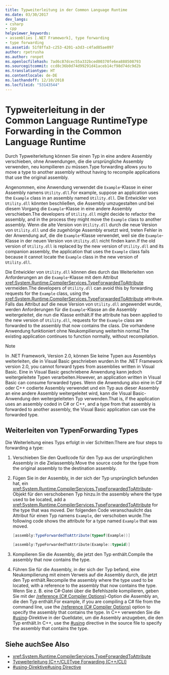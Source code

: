 ```yaml
---
title: Typweiterleitung in der Common Language Runtime
ms.date: 03/30/2017
dev_langs:
- csharp
- cpp
helpviewer_keywords:
- assemblies [.NET Framework], type forwarding
- type forwarding
ms.assetid: 51f8ffa3-c253-4201-a3d3-c4fad85ae097
author: rpetrusha
ms.author: ronpet
ms.openlocfilehash: 7ad6c87dcec55a332bced00370fe6ea888508793
ms.sourcegitcommit: ccd8c36b0d74d99291d41aceb14cf98d74dc9d2b
ms.translationtype: HT
ms.contentlocale: de-DE
ms.lasthandoff: 12/10/2018
ms.locfileid: "53143544"
---
```

# <a name="type-forwarding-in-the-common-language-runtime"></a><span data-ttu-id="3ce7b-102">Typweiterleitung in der Common Language Runtime</span><span class="sxs-lookup"><span data-stu-id="3ce7b-102">Type Forwarding in the Common Language Runtime</span></span>
<span data-ttu-id="3ce7b-103">Durch Typweiterleitung können Sie einen Typ in eine andere Assembly verschieben, ohne Anwendungen, die die ursprüngliche Assembly verwenden, neu kompilieren zu müssen.</span><span class="sxs-lookup"><span data-stu-id="3ce7b-103">Type forwarding allows you to move a type to another assembly without having to recompile applications that use the original assembly.</span></span>  
  
 <span data-ttu-id="3ce7b-104">Angenommen, eine Anwendung verwendet die `Example`-Klasse in einer Assembly namens `Utility.dll`.</span><span class="sxs-lookup"><span data-stu-id="3ce7b-104">For example, suppose an application uses the `Example` class in an assembly named `Utility.dll`.</span></span> <span data-ttu-id="3ce7b-105">Die Entwickler von `Utility.dll` könnten beschließen, die Assembly umzugestalten und bei diesem Vorgang die `Example`-Klasse in eine andere Assembly verschieben.</span><span class="sxs-lookup"><span data-stu-id="3ce7b-105">The developers of `Utility.dll` might decide to refactor the assembly, and in the process they might move the `Example` class to another assembly.</span></span> <span data-ttu-id="3ce7b-106">Wenn die alte Version von `Utility.dll` durch die neue Version von `Utility.dll` und die zugehörige Assembly ersetzt wird, treten Fehler in der Anwendung auf, die die `Example`-Klasse verwendet, weil sie die `Example`-Klasse in der neuen Version von `Utility.dll` nicht finden kann.</span><span class="sxs-lookup"><span data-stu-id="3ce7b-106">If the old version of `Utility.dll` is replaced by the new version of `Utility.dll` and its companion assembly, the application that uses the `Example` class fails because it cannot locate the `Example` class in the new version of `Utility.dll`.</span></span>  
  
 <span data-ttu-id="3ce7b-107">Die Entwickler von `Utility.dll` können dies durch das Weiterleiten von Anforderungen an die `Example`-Klasse mit dem Attribut <xref:System.Runtime.CompilerServices.TypeForwardedToAttribute> vermeiden.</span><span class="sxs-lookup"><span data-stu-id="3ce7b-107">The developers of `Utility.dll` can avoid this by forwarding requests for the `Example` class, using the <xref:System.Runtime.CompilerServices.TypeForwardedToAttribute> attribute.</span></span> <span data-ttu-id="3ce7b-108">Falls das Attribut auf die neue Version von `Utility.dll` angewendet wurde, werden Anforderungen für die `Example`-Klasse an die Assembly weitergeleitet, die nun die Klasse enthält.</span><span class="sxs-lookup"><span data-stu-id="3ce7b-108">If the attribute has been applied to the new version of `Utility.dll`, requests for the `Example` class are forwarded to the assembly that now contains the class.</span></span> <span data-ttu-id="3ce7b-109">Die vorhandene Anwendung funktioniert ohne Neukompilierung weiterhin normal.</span><span class="sxs-lookup"><span data-stu-id="3ce7b-109">The existing application continues to function normally, without recompilation.</span></span>  
  
> [!NOTE]
>  <span data-ttu-id="3ce7b-110">In .NET Framework, Version 2.0, können Sie keine Typen aus Assemblys weiterleiten, die in Visual Basic geschrieben wurden.</span><span class="sxs-lookup"><span data-stu-id="3ce7b-110">In the .NET Framework version 2.0, you cannot forward types from assemblies written in Visual Basic.</span></span> <span data-ttu-id="3ce7b-111">Eine in Visual Basic geschriebene Anwendung kann jedoch weitergeleitete Typen verarbeiten.</span><span class="sxs-lookup"><span data-stu-id="3ce7b-111">However, an application written in Visual Basic can consume forwarded types.</span></span> <span data-ttu-id="3ce7b-112">Wenn die Anwendung also eine in C# oder C++ codierte Assembly verwendet und ein Typ aus dieser Assembly an eine andere Assembly weitergeleitet wird, kann die Visual Basic-Anwendung den weitergeleiteten Typ verwenden.</span><span class="sxs-lookup"><span data-stu-id="3ce7b-112">That is, if the application uses an assembly coded in C# or C++, and a type from that assembly is forwarded to another assembly, the Visual Basic application can use the forwarded type.</span></span>  
  
## <a name="forwarding-types"></a><span data-ttu-id="3ce7b-113">Weiterleiten von Typen</span><span class="sxs-lookup"><span data-stu-id="3ce7b-113">Forwarding Types</span></span>  
 <span data-ttu-id="3ce7b-114">Die Weiterleitung eines Typs erfolgt in vier Schritten:</span><span class="sxs-lookup"><span data-stu-id="3ce7b-114">There are four steps to forwarding a type:</span></span>  
  
1.  <span data-ttu-id="3ce7b-115">Verschieben Sie den Quellcode für den Typ aus der ursprünglichen Assembly in die Zielassembly.</span><span class="sxs-lookup"><span data-stu-id="3ce7b-115">Move the source code for the type from the original assembly to the destination assembly.</span></span>  
  
2.  <span data-ttu-id="3ce7b-116">Fügen Sie in der Assembly, in der sich der Typ ursprünglich befunden hat, ein <xref:System.Runtime.CompilerServices.TypeForwardedToAttribute>-Objekt für den verschobenen Typ hinzu.</span><span class="sxs-lookup"><span data-stu-id="3ce7b-116">In the assembly where the type used to be located, add a <xref:System.Runtime.CompilerServices.TypeForwardedToAttribute> for the type that was moved.</span></span> <span data-ttu-id="3ce7b-117">Der folgenden Code veranschaulicht das Attribut für einen Typ namens `Example`, der verschoben wurde.</span><span class="sxs-lookup"><span data-stu-id="3ce7b-117">The following code shows the attribute for a type named `Example` that was moved.</span></span>  
  
    ```csharp  
    [assembly:TypeForwardedToAttribute(typeof(Example))]  
    ```  
  
    ```cpp  
    [assembly:TypeForwardedToAttribute(Example::typeid)]  
    ```  
  
3.  <span data-ttu-id="3ce7b-118">Kompilieren Sie die Assembly, die jetzt den Typ enthält.</span><span class="sxs-lookup"><span data-stu-id="3ce7b-118">Compile the assembly that now contains the type.</span></span>  
  
4.  <span data-ttu-id="3ce7b-119">Führen Sie für die Assembly, in der sich der Typ befand, eine Neukompilierung mit einem Verweis auf die Assembly durch, die jetzt den Typ enthält.</span><span class="sxs-lookup"><span data-stu-id="3ce7b-119">Recompile the assembly where the type used to be located, with a reference to the assembly that now contains the type.</span></span> <span data-ttu-id="3ce7b-120">Wenn Sie z. B. eine C#-Datei über die Befehlszeile kompilieren, geben Sie mit der [/reference (C# Compiler Options)](~/docs/csharp/language-reference/compiler-options/reference-compiler-option.md)-Option die Assembly an, die den Typ enthält.</span><span class="sxs-lookup"><span data-stu-id="3ce7b-120">For example, if you are compiling a C# file from the command line, use the [/reference (C# Compiler Options)](~/docs/csharp/language-reference/compiler-options/reference-compiler-option.md) option to specify the assembly that contains the type.</span></span> <span data-ttu-id="3ce7b-121">In C++ verwenden Sie die [#using](/cpp/preprocessor/hash-using-directive-cpp)-Direktive in der Quelldatei, um die Assembly anzugeben, die den Typ enthält.</span><span class="sxs-lookup"><span data-stu-id="3ce7b-121">In C++, use the [#using](/cpp/preprocessor/hash-using-directive-cpp) directive in the source file to specify the assembly that contains the type.</span></span>  
  
## <a name="see-also"></a><span data-ttu-id="3ce7b-122">Siehe auch</span><span class="sxs-lookup"><span data-stu-id="3ce7b-122">See Also</span></span>  
- <xref:System.Runtime.CompilerServices.TypeForwardedToAttribute>  
- [<span data-ttu-id="3ce7b-123">Typweiterleitung (C++/CLI)</span><span class="sxs-lookup"><span data-stu-id="3ce7b-123">Type Forwarding (C++/CLI)</span></span>](/cpp/windows/type-forwarding-cpp-cli)  
- [<span data-ttu-id="3ce7b-124">#using-Direktive</span><span class="sxs-lookup"><span data-stu-id="3ce7b-124">#using Directive</span></span>](/cpp/preprocessor/hash-using-directive-cpp)
